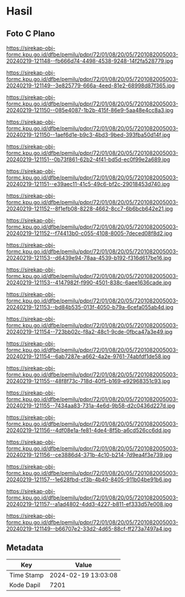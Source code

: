 # Hasil

## Foto C Plano

https://sirekap-obj-formc.kpu.go.id/dfbe/pemilu/pdpr/72/01/08/20/05/7201082005003-20240219-121148--fb666d74-4498-4538-9248-14f2fa528779.jpg

https://sirekap-obj-formc.kpu.go.id/dfbe/pemilu/pdpr/72/01/08/20/05/7201082005003-20240219-121149--3e825779-666a-4eed-81e2-68998d87f365.jpg

https://sirekap-obj-formc.kpu.go.id/dfbe/pemilu/pdpr/72/01/08/20/05/7201082005003-20240219-121150--085e4087-1b2b-415f-86e9-5aa48e4cc8a3.jpg

https://sirekap-obj-formc.kpu.go.id/dfbe/pemilu/pdpr/72/01/08/20/05/7201082005003-20240219-121150--1aef6d1e-b9c3-4bd3-9bed-393fba50d14f.jpg

https://sirekap-obj-formc.kpu.go.id/dfbe/pemilu/pdpr/72/01/08/20/05/7201082005003-20240219-121151--0b73f861-62b2-4f41-bd5d-ec0f99e2a689.jpg

https://sirekap-obj-formc.kpu.go.id/dfbe/pemilu/pdpr/72/01/08/20/05/7201082005003-20240219-121151--e39aec11-41c5-49c6-bf2c-29018453d740.jpg

https://sirekap-obj-formc.kpu.go.id/dfbe/pemilu/pdpr/72/01/08/20/05/7201082005003-20240219-121152--8f1efb08-8228-4662-8cc7-6b6bcb642e21.jpg

https://sirekap-obj-formc.kpu.go.id/dfbe/pemilu/pdpr/72/01/08/20/05/7201082005003-20240219-121152--f74413b0-c055-4108-8005-7deced08f8d2.jpg

https://sirekap-obj-formc.kpu.go.id/dfbe/pemilu/pdpr/72/01/08/20/05/7201082005003-20240219-121153--d6439e94-78aa-4539-b192-f316d617be16.jpg

https://sirekap-obj-formc.kpu.go.id/dfbe/pemilu/pdpr/72/01/08/20/05/7201082005003-20240219-121153--4147982f-f990-4501-838c-6aee1636cade.jpg

https://sirekap-obj-formc.kpu.go.id/dfbe/pemilu/pdpr/72/01/08/20/05/7201082005003-20240219-121153--bd84b535-013f-4050-b79a-6cefa055ab4d.jpg

https://sirekap-obj-formc.kpu.go.id/dfbe/pemilu/pdpr/72/01/08/20/05/7201082005003-20240219-121154--723bb02c-f8a2-48c1-9cde-0fbca47a3e49.jpg

https://sirekap-obj-formc.kpu.go.id/dfbe/pemilu/pdpr/72/01/08/20/05/7201082005003-20240219-121154--6ab7287e-a662-4a2e-9761-74abfdf1de58.jpg

https://sirekap-obj-formc.kpu.go.id/dfbe/pemilu/pdpr/72/01/08/20/05/7201082005003-20240219-121155--48f8f73c-718d-40f5-b169-e92968351c93.jpg

https://sirekap-obj-formc.kpu.go.id/dfbe/pemilu/pdpr/72/01/08/20/05/7201082005003-20240219-121155--7434aa83-731a-4e6d-9b58-d2c0436d227d.jpg

https://sirekap-obj-formc.kpu.go.id/dfbe/pemilu/pdpr/72/01/08/20/05/7201082005003-20240219-121156--4df08e1a-fe81-4de4-8f5b-a6cd526cc6dd.jpg

https://sirekap-obj-formc.kpu.go.id/dfbe/pemilu/pdpr/72/01/08/20/05/7201082005003-20240219-121156--ce3886d4-371b-4c10-b214-7d9ea4f3e739.jpg

https://sirekap-obj-formc.kpu.go.id/dfbe/pemilu/pdpr/72/01/08/20/05/7201082005003-20240219-121157--1e628fbd-cf3b-4b40-8405-911b04be91b6.jpg

https://sirekap-obj-formc.kpu.go.id/dfbe/pemilu/pdpr/72/01/08/20/05/7201082005003-20240219-121157--a1ad4802-4dd3-4227-b811-ef333d57e008.jpg

https://sirekap-obj-formc.kpu.go.id/dfbe/pemilu/pdpr/72/01/08/20/05/7201082005003-20240219-121149--b66707e2-33d2-4d65-88cf-ff273a7497a4.jpg


## Metadata

| Key        | Value               |
| ---------- | ------------------- |
| Time Stamp | 2024-02-19 13:03:08 |
| Kode Dapil | 7201                |



